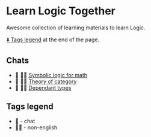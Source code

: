 # Learn Logic Together

Awesome collection of learning materials to learn Logic.

[:arrow_down: Tags legend](#tags-legend) at the end of the page.

<!-- - __:speech_balloon:__ []() by []() -->

## Chats

- __:speech_balloon:__ __:pirate_flag:__ [Symbolic logic for math](https://t.me/symboliclogic)
- __:speech_balloon:__ __:pirate_flag:__ [Theory of category](https://t.me/ru_catheory)
- __:speech_balloon:__ __:pirate_flag:__ [Dependant types](https://t.me/joinchat/Ai4h2D9SWO8GfISyv-CHsQ)

## Tags legend

- __:speech_balloon:__ - chat
- __:pirate_flag:__ - non-english
